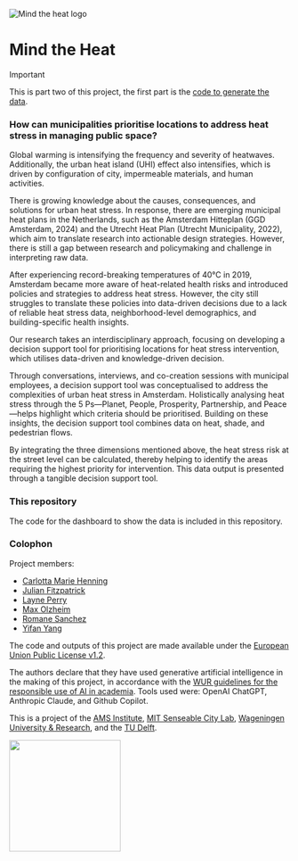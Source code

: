 ![Mind the heat logo](/img/logo.avif)
# Mind the Heat
> [!IMPORTANT]
> This is part two of this project, the first part is the [code to generate the data](https://github.com/JulianWDev/mindtheheat/).

### How can municipalities prioritise locations to address heat stress in managing public space?
Global warming is intensifying the frequency and severity of heatwaves. Additionally, the urban heat island (UHI) effect also intensifies, which is driven by configuration of city, impermeable materials, and human activities. 

There is growing knowledge about the causes, consequences, and solutions for urban heat stress. In response, there are emerging municipal heat plans in the Netherlands, such as the Amsterdam Hitteplan (GGD Amsterdam, 2024) and the Utrecht Heat Plan (Utrecht Municipality, 2022), which aim to translate research into actionable design strategies. However, there is still a gap between research and policymaking and challenge in interpreting raw data.

​After experiencing record-breaking temperatures of 40°C in 2019, Amsterdam became more aware of heat-related health risks and introduced policies and strategies to address heat stress. However, the city still struggles to translate these policies into data-driven decisions due to a lack of reliable heat stress data, neighborhood-level demographics, and building-specific health insights. 

Our research takes an interdisciplinary approach, focusing on developing a decision support tool for prioritising locations for heat stress intervention, which utilises data-driven and knowledge-driven decision.

Through conversations, interviews, and co-creation sessions with municipal employees, a decision support tool was conceptualised to address the complexities of urban heat stress in Amsterdam. ​Holistically analysing heat stress through the 5 Ps—Planet, People, Prosperity, Partnership, and Peace—helps highlight which criteria should be prioritised. Building on these insights, the decision support tool combines data on heat, shade, and pedestrian flows.

By integrating the three dimensions mentioned above, the heat stress risk at the street level can be calculated, thereby helping to identify the areas requiring the highest priority for intervention. This data output is presented through a tangible decision support tool.

### This repository
The code for the dashboard to show the data is included in this repository.

### Colophon
Project members: 
- [Carlotta Marie Henning](https://github.com/CarMaHen)
- [Julian Fitzpatrick](https://github.com/JulianWDev)
- [Layne Perry](https://github.com/layneperry)
- [Max Olzheim](https://github.com/MaxOlzheim)
- [Romane Sanchez](https://github.com/RomaneSanchez)
- [Yifan Yang](https://github.com/yifanyang21)

The code and outputs of this project are made available under the [European Union Public License v1.2](https://eupl.eu/).

The authors declare that they have used generative artificial intelligence in the making of this project, in accordance with the [WUR guidelines for the responsible use of AI in academia](https://wur-studentsupport.screenstepslive.com/a/1700117). Tools used were: OpenAI ChatGPT, Anthropic Claude, and Github Copilot.

This is a project of the [AMS Institute](https://www.ams-institute.org/), [MIT Senseable City Lab](https://senseable.mit.edu/), [Wageningen University & Research](https://www.wur.nl), and the [TU Delft](https://www.tudelft.nl).

<img src="https://www.ams-institute.org/documents/97/AMS_LogoRED1.png" width="200" />
